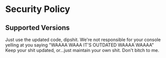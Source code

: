 # Security Policy

## Supported Versions

Just use the updated code, dipshit. We're not responsible for your console yelling at you saying "WAAAA WAAA IT'S OUTDATED WAAAA WAAAA"
Keep your shit updated, or...just maintain your own shit. Don't bitch to me.
